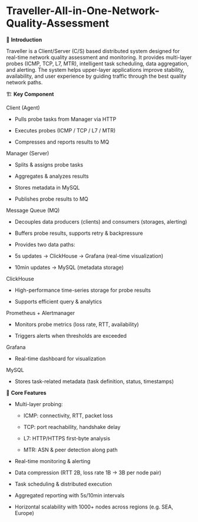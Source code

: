 # Traveller-All-in-One-Network-Quality-Assessment

📖 **Introduction**

Traveller is a Client/Server (C/S) based distributed system designed for real-time network quality assessment and monitoring.
It provides multi-layer probes (ICMP, TCP, L7, MTR), intelligent task scheduling, data aggregation, and alerting.
The system helps upper-layer applications improve stability, availability, and user experience by guiding traffic through the best quality network paths.

🏗️ **Key Component**

Client (Agent)

- Pulls probe tasks from Manager via HTTP

- Executes probes (ICMP / TCP / L7 / MTR)

- Compresses and reports results to MQ

Manager (Server)

- Splits & assigns probe tasks

- Aggregates & analyzes results

- Stores metadata in MySQL

- Publishes probe results to MQ

Message Queue (MQ)

- Decouples data producers (clients) and consumers (storages, alerting)

- Buffers probe results, supports retry & backpressure

- Provides two data paths:

- 5s updates → ClickHouse → Grafana (real-time visualization)

- 10min updates → MySQL (metadata storage)

ClickHouse

- High-performance time-series storage for probe results

- Supports efficient query & analytics

Prometheus + Alertmanager

- Monitors probe metrics (loss rate, RTT, availability)

- Triggers alerts when thresholds are exceeded

Grafana

- Real-time dashboard for visualization

MySQL

- Stores task-related metadata (task definition, status, timestamps)

🔑 **Core Features**

- Multi-layer probing:

  - ICMP: connectivity, RTT, packet loss

  - TCP: port reachability, handshake delay

  - L7: HTTP/HTTPS first-byte analysis

  - MTR: ASN & peer detection along path

- Real-time monitoring & alerting

- Data compression (RTT 2B, loss rate 1B → 3B per node pair)

- Task scheduling & distributed execution

- Aggregated reporting with 5s/10min intervals

- Horizontal scalability with 1000+ nodes across regions (e.g. SEA, Europe)
